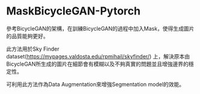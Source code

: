 # MaskBicycleGAN-Pytorch
參考BicycleGAN的架構，在訓練BicycleGAN的過程中加入Mask，使得生成圖片的品質能夠更好。

此方法用於Sky Finder dataset(https://mypages.valdosta.edu/rpmihail/skyfinder/) 上，解決原本由BicycleGAN所生成的圖片在細節會有模糊以及不夠真實的問題並且增強邊界的穩定性。

可利用此方法作為Data Augmentation來增強Segmentation model的效能。
